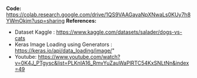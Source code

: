 **Code:** https://colab.research.google.com/drive/1QS9VAAGayaNpXNwaLs0KUy7h8YWmOkjm?usp=sharing
**References:**
- Dataset Kaggle : https://www.kaggle.com/datasets/salader/dogs-vs-cats 
- Keras Image Loading using Generators : https://keras.io/api/data_loading/image/"
- Youtube: https://www.youtube.com/watch?v=0K4J_PTgysc&list=PLKnIA16_RmvYuZauWaPlRTC54KxSNLtNn&index=49 
